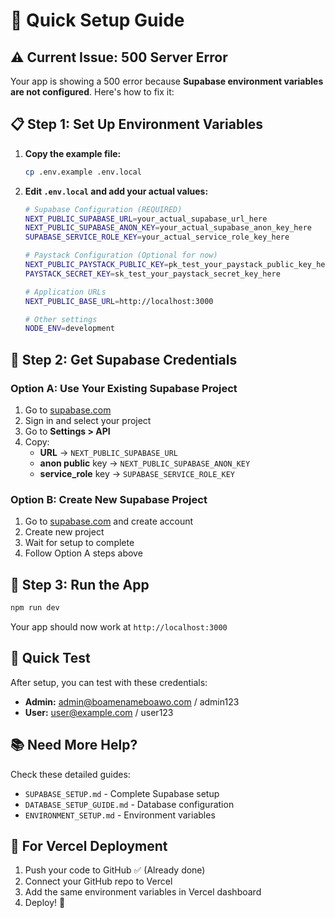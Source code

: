 # 🚀 Quick Setup Guide

## ⚠️ Current Issue: 500 Server Error

Your app is showing a 500 error because **Supabase environment variables are not configured**. Here's how to fix it:

## 📋 **Step 1: Set Up Environment Variables**

1. **Copy the example file:**
   ```bash
   cp .env.example .env.local
   ```

2. **Edit `.env.local` and add your actual values:**
   ```bash
   # Supabase Configuration (REQUIRED)
   NEXT_PUBLIC_SUPABASE_URL=your_actual_supabase_url_here
   NEXT_PUBLIC_SUPABASE_ANON_KEY=your_actual_supabase_anon_key_here
   SUPABASE_SERVICE_ROLE_KEY=your_actual_service_role_key_here

   # Paystack Configuration (Optional for now)
   NEXT_PUBLIC_PAYSTACK_PUBLIC_KEY=pk_test_your_paystack_public_key_here
   PAYSTACK_SECRET_KEY=sk_test_your_paystack_secret_key_here

   # Application URLs
   NEXT_PUBLIC_BASE_URL=http://localhost:3000

   # Other settings
   NODE_ENV=development
   ```

## 🔑 **Step 2: Get Supabase Credentials**

### **Option A: Use Your Existing Supabase Project**
1. Go to [supabase.com](https://supabase.com)
2. Sign in and select your project
3. Go to **Settings > API**
4. Copy:
   - **URL** → `NEXT_PUBLIC_SUPABASE_URL`
   - **anon public** key → `NEXT_PUBLIC_SUPABASE_ANON_KEY`
   - **service_role** key → `SUPABASE_SERVICE_ROLE_KEY`

### **Option B: Create New Supabase Project**
1. Go to [supabase.com](https://supabase.com) and create account
2. Create new project
3. Wait for setup to complete
4. Follow Option A steps above

## 🔧 **Step 3: Run the App**

```bash
npm run dev
```

Your app should now work at `http://localhost:3000`

## 🎯 **Quick Test**

After setup, you can test with these credentials:
- **Admin:** admin@boamenameboawo.com / admin123
- **User:** user@example.com / user123

## 📚 **Need More Help?**

Check these detailed guides:
- `SUPABASE_SETUP.md` - Complete Supabase setup
- `DATABASE_SETUP_GUIDE.md` - Database configuration
- `ENVIRONMENT_SETUP.md` - Environment variables

## 🚀 **For Vercel Deployment**

1. Push your code to GitHub ✅ (Already done)
2. Connect your GitHub repo to Vercel
3. Add the same environment variables in Vercel dashboard
4. Deploy! 🎉
